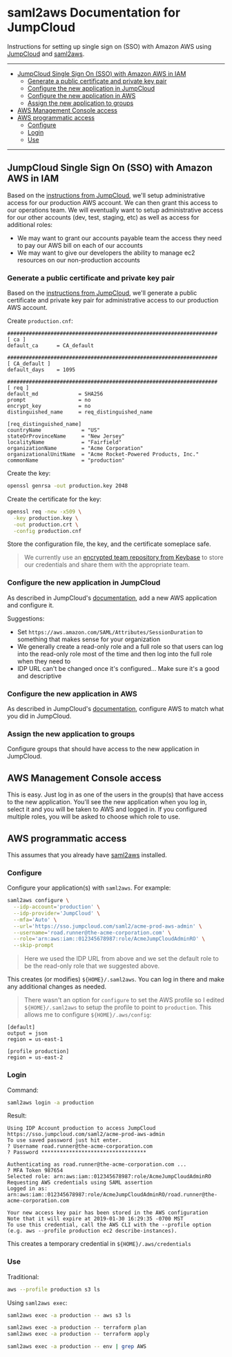 # saml2aws Documentation for JumpCloud

Instructions for setting up single sign on (SSO) with Amazon AWS using
[JumpCloud][1] and [saml2aws][2].

---

[](TOC)

- [JumpCloud Single Sign On (SSO) with Amazon AWS in IAM](#jumpcloud-single-sign-on-sso-with-amazon-aws-in-iam)
    - [Generate a public certificate and private key pair](#generate-a-public-certificate-and-private-key-pair)
    - [Configure the new application in JumpCloud](#configure-the-new-application-in-jumpcloud)
    - [Configure the new application in AWS](#configure-the-new-application-in-aws)
    - [Assign the new application to groups](#assign-the-new-application-to-groups)
- [AWS Management Console access](#aws-management-console-access)
- [AWS programmatic access](#aws-programmatic-access)
    - [Configure ](#configure-)
    - [Login ](#login-)
    - [Use](#use)

[](TOC)

---

## JumpCloud Single Sign On (SSO) with Amazon AWS in IAM

Based on the [instructions from JumpCloud][3], we'll setup administrative access
for our production AWS account. We can then grant this access to our operations
team. We will eventually want to setup administrative access for our other
accounts (dev, test, staging, etc) as well as access for additional roles:

* We may want to grant our accounts payable team the access they need to pay
  our AWS bill on each of our accounts
* We may want to give our developers the ability to manage ec2 resources on our
  non-production accounts

### Generate a public certificate and private key pair

Based on the [instructions from JumpCloud][4], we'll generate a public
certificate and private key pair for administrative access to our production
AWS account.

Create `production.cnf`:

```
####################################################################
[ ca ]
default_ca      = CA_default

####################################################################
[ CA_default ]
default_days    = 1095

####################################################################
[ req ]
default_md             = SHA256
prompt                 = no
encrypt_key            = no
distinguished_name     = req_distinguished_name

[req_distinguished_name]
countryName             = "US"
stateOrProvinceName     = "New Jersey"
localityName            = "Fairfield"
organizationName        = "Acme Corporation"
organizationalUnitName  = "Acme Rocket-Powered Products, Inc."
commonName              = "production"
```

Create the key:

```bash
openssl genrsa -out production.key 2048
```

Create the certificate for the key:

```bash
openssl req -new -x509 \
  -key production.key \
  -out production.crt \
  -config production.cnf
```

Store the configuration file, the key, and the certificate someplace safe.

> We currently use an [encrypted team repository from Keybase][5] to store our
> credentials and share them with the appropriate team.

### Configure the new application in JumpCloud

As described in JumpCloud's [documentation][3], add a new AWS application and
configure it.

Suggestions:

* Set `https://aws.amazon.com/SAML/Attributes/SessionDuration` to something
  that makes sense for your organization
* We generally create a read-only role and a full role so that users can log
  into the read-only role most of the time and then log into the full role when
  they need to
* IDP URL can't be changed once it's configured... Make sure it's a good and
  descriptive

### Configure the new application in AWS

As described in JumpCloud's [documentation][3], configure AWS to match what you
did in JumpCloud.

### Assign the new application to groups

Configure groups that should have access to the new application in JumpCloud.

## AWS Management Console access

This is easy. Just log in as one of the users in the group(s) that have access
to the new application. You'll see the new application when you log in, select
it and you will be taken to AWS and logged in. If you configured multiple
roles, you will be asked to choose which role to use.

## AWS programmatic access

This assumes that you already have [saml2aws][2] installed.

### Configure 

Configure your application(s) with `saml2aws`. For example:

```bash
saml2aws configure \
  --idp-account='production' \
  --idp-provider='JumpCloud' \
  --mfa='Auto' \
  --url='https://sso.jumpcloud.com/saml2/acme-prod-aws-admin' \
  --username='road.runner@the-acme-corporation.com' \
  --role='arn:aws:iam::012345678987:role/AcmeJumpCloudAdminRO' \
  --skip-prompt 
```

> Here we used the IDP URL from above and we set the default role to be the
> read-only role that we suggested above.

This creates (or modifies) `${HOME}/.saml2aws`. You can log in there and make
any additional changes as needed.

> There wasn't an option for `configure` to set the AWS profile so I edited
> `${HOME}/.saml2aws` to setup the profile to point to `production`. This
> allows me to configure `${HOME}/.aws/config`:

```
[default]
output = json
region = us-east-1

[profile production]
region = us-east-2
```

### Login 

Command:

```bash
saml2aws login -a production
```

Result:

```
Using IDP Account production to access JumpCloud https://sso.jumpcloud.com/saml2/acme-prod-aws-admin
To use saved password just hit enter.
? Username road.runner@the-acme-corporation.com
? Password **********************************

Authenticating as road.runner@the-acme-corporation.com ...
? MFA Token 987654
Selected role: arn:aws:iam::012345678987:role/AcmeJumpCloudAdminRO
Requesting AWS credentials using SAML assertion
Logged in as: arn:aws:iam::012345678987:role/AcmeJumpCloudAdminRO/road.runner@the-acme-corporation.com

Your new access key pair has been stored in the AWS configuration
Note that it will expire at 2019-01-30 16:29:35 -0700 MST
To use this credential, call the AWS CLI with the --profile option (e.g. aws --profile production ec2 describe-instances).
```

This creates a temporary credential in `${HOME}/.aws/credentials`

### Use

Traditional:

```bash
aws --profile production s3 ls
```

Using `saml2aws exec`:

```bash
saml2aws exec -a production -- aws s3 ls

saml2aws exec -a production -- terraform plan
saml2aws exec -a production -- terraform apply

saml2aws exec -a production -- env | grep AWS
```

[1]: https://jumpcloud.com/
[2]: https://github.com/tinder-edwardowens/saml2aws
[3]: https://support.jumpcloud.com/customer/portal/articles/2384088-single-sign-on-sso-with-amazon-iam
[4]: https://jumpcloud.desk.com/customer/en/portal/articles/2775691#authorize#certs
[5]: https://keybase.io/blog/encrypted-git-for-everyone
